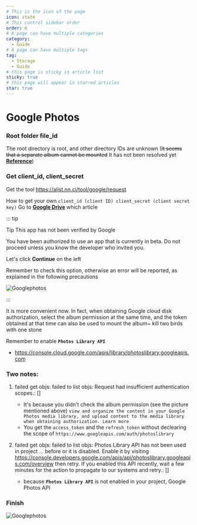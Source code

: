 ```yaml
---
# This is the icon of the page
icon: state
# This control sidebar order
order: 6
# A page can have multiple categories
category:
  - Guide
# A page can have multiple tags
tag:
  - Storage
  - Guide
# this page is sticky in article list
sticky: true
# this page will appear in starred articles
star: true
---
```


# Google Photos

### Root folder file_id

The root directory is root, and other directory IDs are unknown (~~It seems that a separate album cannot be mounted~~ It has not been resolved yet [**Reference**](https://github.com/alist-org/alist/discussions/3264#discussioncomment-4874536))

### Get client_id, client_secret

Get the tool https://alist.nn.ci/tool/google/request

How to get your own `client_id (client ID) client_secret (client secret key)` Go to [**Google Drive**](./googledrive.md) which article

::: tip

Tip This app has not been verified by Google

You have been authorized to use an app that is currently in beta. Do not proceed unless you know the developer who invited you.

Let's click **Continue** on the left

Remember to check this option, otherwise an error will be reported, as explained in the following precautions

![Googlephotos](/img/drivers/google/Google-photos2.png)

:::

It is more convenient now. In fact, when obtaining Google cloud disk authorization, select the album permission at the same time, and the token obtained at that time can also be used to mount the album~ kill two birds with one stone

Remember to enable **`Photos Library API`**

- https://console.cloud.google.com/apis/library/photoslibrary.googleapis.com

### Two notes:

1. failed get objs: failed to list objs: Request had insufficient authentication scopes.: []
    - It's because you didn't check the album permission (see the picture mentioned above) `view and organize the content in your Google Photos media library, and upload content to the media library when obtaining authorization. Learn more`
    - You get the `access_token` and the `refresh_token` without declearing the scope of `https://www.googleapis.com/auth/photoslibrary`
    
2. failed get objs: failed to list objs: Photos Library API has not been used in project ... before or it is disabled. Enable it by visiting <https://console.developers.google.com/apis/api/photoslibrary.googleapis.com/overview> then retry. If you enabled this API recently, wait a few minutes for the action to propagate to our systems and retry.: []
    - because **`Photos Library API`** is not enabled in your project, Google Photos API

### Finish

![Googlephotos](/img/drivers/google/Google-photosend.png)